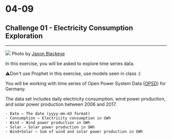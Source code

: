 # 04-09

## Challenge 01 - Electricity Consumption Exploration

---

![](https://images.unsplash.com/photo-1487875961445-47a00398c267?ixlib=rb-1.2.1&ixid=eyJhcHBfaWQiOjEyMDd9&auto=format&fit=crop&w=1650&q=80)
Photo by [Jason Blackeye](https://unsplash.com/photos/nyL-rzwP-Mk)

In this exercise, you will be asked to explore time series data.

⚠️Don't use Prophet in this exercise, use models seen in class :)

You will be working with time series of Open Power System Data ([OPSD](https://open-power-system-data.org/)) for Germany. 

The data set includes daily electricity consumption, wind power production, and solar power production between 2006 and 2017. 
```
- Date — The date (yyyy-mm-dd format)
- Consumption — Electricity consumption in GWh
- Wind — Wind power production in GWh
- Solar — Solar power production in GWh
- Wind+Solar — Sum of wind and solar power production in GWh
```
